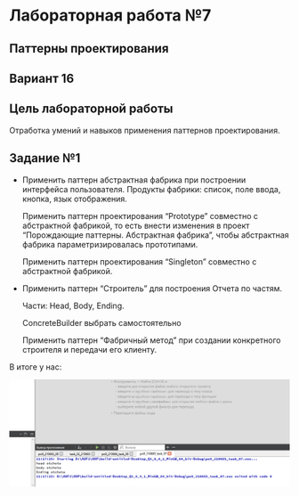 # Лабораторная работа №7

## Паттерны проектирования

## Вариант 16

## Цель лабораторной работы

Отработка умений и навыков применения паттернов проектирования.

## Задание №1

- Применить паттерн абстрактная фабрика при построении интерфейса пользователя.
  Продукты фабрики: список, поле ввода, кнопка, язык отображения.
  
  Применить паттерн проектирования “Prototype” совместно с абстрактной фабрикой,
  то есть внести изменения в проект “Порождающие паттерны.
  Абстрактная фабрика”, чтобы абстрактная фабрика параметризировалась прототипами.

  Применить паттерн проектирования  “Singleton” совместно с абстрактной фабрикой.

- Применить паттерн “Строитель” для построения Отчета по частям.
  
  Части: Head, Body, Ending.
  
  ConcreteBuilder выбрать самостоятельно

  Применить паттерн  “Фабричный метод” при создании конкретного строителя
  и передачи его клиенту.

В итоге у нас:

![image](images/11.png)
